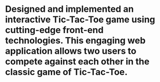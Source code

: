 # Designed and implemented an interactive Tic-Tac-Toe game using cutting-edge front-end technologies. This engaging web application allows two users to compete against each other in the classic game of Tic-Tac-Toe.

